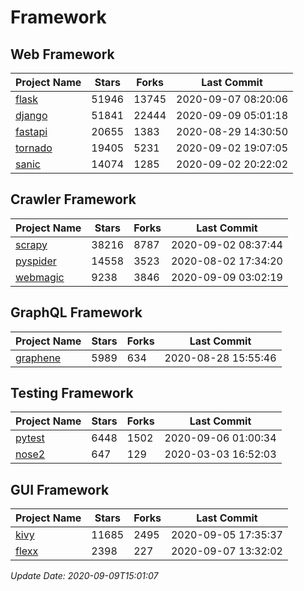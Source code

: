 # Framework

## Web Framework

| Project Name | Stars | Forks | Last Commit |
| ------------ | ----- | ----- | ----------- |
| [flask](https://github.com/pallets/flask) | 51946 | 13745 | 2020-09-07 08:20:06 |
| [django](https://github.com/django/django) | 51841 | 22444 | 2020-09-09 05:01:18 |
| [fastapi](https://github.com/tiangolo/fastapi) | 20655 | 1383 | 2020-08-29 14:30:50 |
| [tornado](https://github.com/tornadoweb/tornado) | 19405 | 5231 | 2020-09-02 19:07:05 |
| [sanic](https://github.com/huge-success/sanic) | 14074 | 1285 | 2020-09-02 20:22:02 |

## Crawler Framework

| Project Name | Stars | Forks | Last Commit |
| ------------ | ----- | ----- | ----------- |
| [scrapy](https://github.com/scrapy/scrapy) | 38216 | 8787 | 2020-09-02 08:37:44 |
| [pyspider](https://github.com/binux/pyspider) | 14558 | 3523 | 2020-08-02 17:34:20 |
| [webmagic](https://github.com/code4craft/webmagic) | 9238 | 3846 | 2020-09-09 03:02:19 |

## GraphQL Framework

| Project Name | Stars | Forks | Last Commit |
| ------------ | ----- | ----- | ----------- |
| [graphene](https://github.com/graphql-python/graphene) | 5989 | 634 | 2020-08-28 15:55:46 |

## Testing Framework

| Project Name | Stars | Forks | Last Commit |
| ------------ | ----- | ----- | ----------- |
| [pytest](https://github.com/pytest-dev/pytest) | 6448 | 1502 | 2020-09-06 01:00:34 |
| [nose2](https://github.com/nose-devs/nose2) | 647 | 129 | 2020-03-03 16:52:03 |

## GUI Framework

| Project Name | Stars | Forks | Last Commit |
| ------------ | ----- | ----- | ----------- |
| [kivy](https://github.com/kivy/kivy) | 11685 | 2495 | 2020-09-05 17:35:37 |
| [flexx](https://github.com/flexxui/flexx) | 2398 | 227 | 2020-09-07 13:32:02 |

*Update Date: 2020-09-09T15:01:07*
